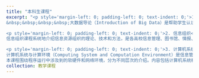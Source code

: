 ```yaml
---
title: "本科生课程"
excerpt: "<p style='margin-left: 0; padding-left: 0; text-indent: 0;'>1.大数据导论<br>
&nbsp;&nbsp;&nbsp;&nbsp;大数据导论（Introduction of Big Data）是帮助学生认识大数据时代、了解智能社会中重要现象和规律的数理科学类通识基础课。掌握大数据概念、具备大数据思维，是新时代对人才的新要求。本课程的学习不但为本专业后继课程的学习打下基础，还作为一门通识素质培养课在课程体系中占据重要的地位和作用，让学生更融会贯通地接受新事物和新技术。本课程结合信息科学探讨大数据，内容深入浅出，适合本科低年级学生学习。课程内容包括大数据概述，数据的表示与存储，数据思维与分析方法，大数据与机器智能，大数据技术，大数据应用，大数据安全，大数据伦理，数据共享、数据开放，大数据交易和大数据治理等。</p>

<p style='margin-left: 0; padding-left: 0; text-indent: 0;'>2. 信息组织<br>
信息组织课程系统地介绍信息资源组织的理论、技术和方法，是各高校信息管理、图书馆、情报、档案、出版发行等专业的核心课程。本课程内容包括：信息组织的概念、应用与意义；信息组织模型；信息组织基本原理；信息资源分类法、主题法的概念、结构组成及编制原理；典型的分类表和主题词表介绍及使用；信息资源描述的模型、方法和规范；信息资源组织系统的设计、实现与评价；网络信息组织、本体的概念、构建与应用等。本课程对培养学生的信息基础理论知识和信息组织应用技能起到重要作用，为学生今后从事信息管理和信息系统的研究及实践打下重要基础。</p>

<p style='margin-left: 0; padding-left: 0; text-indent: 0;'>3. 计算机系统与计算环境<br>
计算机系统与计算环境（Computing System and Computation Environment）是信息管理与信息系统专业和计算机相关专业的学生需要掌握的一门专业课。在本专业的计算机课程模块中，该课程是唯一一门展现计算机系统层次观的课。从课程地位来说，它起着承上启下的作用，对数据库、计算机网络、高级程序设计等课程提供软硬件计算环境的基础知识。学生在本门课程之前已经学习了离散数学、数据结构和程序设计，能开发程序解决简单的应用问题。但是对程序运行中涉及怎样的计算环境、内存如何分配、资源怎样协调、高级程序如何通过输入输出系统完成人机交互等重要问题都还缺乏认知。而这门课程站在软硬件系统的角度，提供了上下贯通知识点的路径。将较全面、系统地介绍计算环境的层次、构成及计算机系统的工作过程。
本课程围绕程序运行中涉及到的软硬件和网络环境，分为不同层次的介绍。内容包括计算机系统概论、信息的表示与运算、存储系统、中央处理器、输入输出系统、汇编、文件系统、编译过程等。本课程帮助学生系统掌握计算机平台的基础知识，为学习本专业后继课程和从事信息相关的技术工作打好基础。</p>"
collection: 教学课程
---
```

